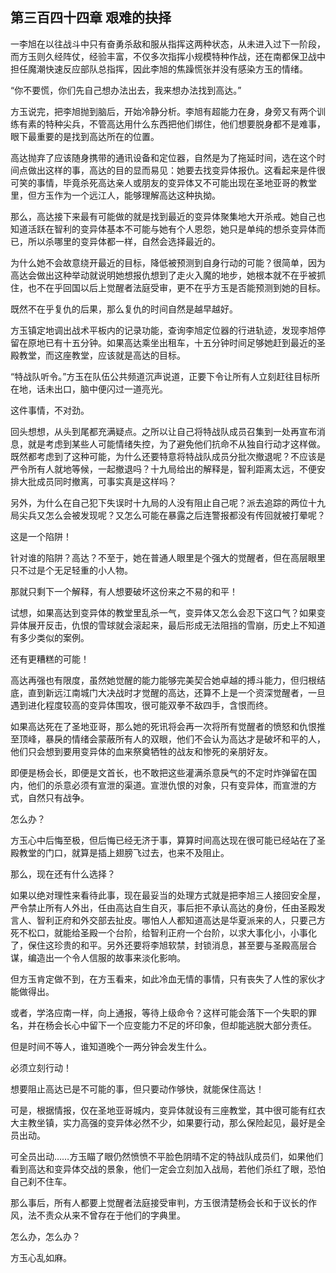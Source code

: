 ## 第三百四十四章 艰难的抉择
一李旭在以往战斗中只有奋勇杀敌和服从指挥这两种状态，从未进入过下一阶段，而方玉则久经阵仗，经验丰富，不仅多次指挥小规模特种作战，还在南都保卫战中担任魔潮快速反应部队总指挥，因此李旭的焦躁慌张并没有感染方玉的情绪。

“你不要慌，你们先自己想办法出去，我来想办法找到高达。”

方玉说完，把李旭抛到脑后，开始冷静分析。李旭有超能力在身，身旁又有两个训练有素的特种尖兵，不管高达用什么东西把他们绑住，他们想要脱身都不是难事，眼下最重要的是找到高达所在的位置。

高达抛弃了应该随身携带的通讯设备和定位器，自然是为了拖延时间，选在这个时间点做出这样的事，高达的目的显而易见：她要去找变异体报仇。这看起来是件很可笑的事情，毕竟杀死高达亲人或朋友的变异体又不可能出现在圣地亚哥的教堂里，但方玉作为一个远江人，能够理解高达这种执拗。

那么，高达接下来最有可能做的就是找到最近的变异体聚集地大开杀戒。她自己也知道活跃在智利的变异体基本不可能与她有个人恩怨，她只是单纯的想杀变异体而已，所以杀哪里的变异体都一样，自然会选择最近的。

为什么她不会故意绕开最近的目标，降低被预测到自身行动的可能？很简单，因为高达会做出这种举动就说明她想报仇想到了走火入魔的地步，她根本就不在乎被抓住，也不在乎回国以后上觉醒者法庭受审，更不在乎方玉是否能预测到她的目标。

既然不在乎复仇的后果，那么复仇的时间自然是越早越好。

方玉镇定地调出战术平板内的记录功能，查询李旭定位器的行进轨迹，发现李旭停留在原地已有十五分钟。如果高达乘坐出租车，十五分钟时间足够她赶到最近的圣殿教堂，而这座教堂，应该就是高达的目标。

“特战队听令。”方玉在队伍公共频道沉声说道，正要下令让所有人立刻赶往目标所在地，话未出口，脑中便闪过一道亮光。

这件事情，不对劲。

回头想想，从头到尾都充满疑点。之所以让自己将特战队成员召集到一处再宣布消息，就是考虑到某些人可能情绪失控，为了避免他们抗命不从独自行动才这样做。既然都考虑到了这种可能，为什么还要特意将特战队成员分批次撤退呢？不应该是严令所有人就地等候，一起撤退吗？十九局给出的解释是，智利距离太远，不便安排大批成员同时撤离，可事实真是这样吗？

另外，为什么在自己犯下失误时十九局的人没有阻止自己呢？派去追踪的两位十九局尖兵又怎么会被发现呢？又怎么可能在暴露之后连警报都没有传回就被打晕呢？

这是一个陷阱！

针对谁的陷阱？高达？不至于，她在普通人眼里是个强大的觉醒者，但在高层眼里只不过是个无足轻重的小人物。

那就只剩下一个解释，有人想要破坏这份来之不易的和平！

试想，如果高达到变异体的教堂里乱杀一气，变异体又怎么会忍下这口气？如果变异体展开反击，仇恨的雪球就会滚起来，最后形成无法阻挡的雪崩，历史上不知道有多少类似的案例。

还有更糟糕的可能！

高达再强也有限度，虽然她觉醒的能力能够完美契合她卓越的搏斗能力，但归根结底，直到新远江南城门大决战时才觉醒的高达，还算不上是一个资深觉醒者，一旦遇到进化程度较高的变异体围攻，很可能双拳不敌四手，含恨而终。

如果高达死在了圣地亚哥，那么她的死讯将会再一次将所有觉醒者的愤怒和仇恨推至顶峰，暴戾的情绪会蒙蔽所有人的双眼，他们不会认为高达才是破坏和平的人，他们只会想到要用变异体的血来祭奠牺牲的战友和惨死的亲朋好友。

即便是杨会长，即便是文首长，也不敢把这些灌满杀意戾气的不定时炸弹留在国内，他们的杀意必须有宣泄的渠道。宣泄仇恨的对象，只有变异体，而宣泄的方式，自然只有战争。

怎么办？

方玉心中后悔至极，但后悔已经无济于事，算算时间高达现在很可能已经站在了圣殿教堂的门口，就算是插上翅膀飞过去，也来不及阻止。

那么，现在还有什么选择？

如果以绝对理性来看待此事，现在最妥当的处理方式就是把李旭三人接回安全屋，严令禁止所有人外出，任由高达自生自灭，事后拒不承认高达的身份，任由圣殿发言人、智利正府和外交部去扯皮。哪怕人人都知道高达是华夏派来的人，只要己方死不松口，就能给圣殿一个台阶，给智利正府一个台阶，以求大事化小，小事化了，保住这珍贵的和平。另外还要将李旭软禁，封锁消息，甚至要与圣殿高层合谋，编造出一个令人信服的故事来淡化影响。

但方玉肯定做不到，在方玉看来，如此冷血无情的事情，只有丧失了人性的家伙才能做得出。

或者，学洛应南一样，向上通报，等待上级命令？这样可能会落下一个失职的罪名，并在杨会长心中留下一个应变能力不足的坏印象，但却能逃脱大部分责任。

但是时间不等人，谁知道晚个一两分钟会发生什么。

必须立刻行动！

想要阻止高达已是不可能的事，但只要动作够快，就能保住高达！

可是，根据情报，仅在圣地亚哥城内，变异体就设有三座教堂，其中很可能有红衣大主教坐镇，实力高强的变异体必然不少，如果要行动，那么保险起见，最好是全员出动。

可全员出动……方玉瞄了眼仍然愤愤不平脸色阴晴不定的特战队成员们，如果他们看到高达和变异体交战的景象，他们一定会立刻加入战局，若他们杀红了眼，恐怕自己刹不住车。

那么事后，所有人都要上觉醒者法庭接受审判，方玉很清楚杨会长和于议长的作风，法不责众从来不曾存在于他们的字典里。

怎么办，怎么办？

方玉心乱如麻。

